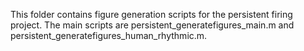 This folder contains figure generation scripts for the persistent firing project.
The main scripts are persistent_generatefigures_main.m and persistent_generatefigures_human_rhythmic.m.

